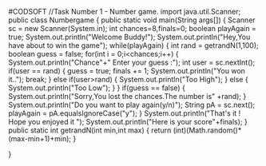 #CODSOFT
//Task Number 1 - Number game.
import java.util.Scanner;
public class Numbergame
{
   public static void main(String args[])
   {
     Scanner sc = new Scanner(System.in);
     int chances=8,finals=0;
     boolean playAgain = true;
     System.out.println("Welcome Buddy!");
     System.out.println("Hey,You have about to win the game");
     while(playAgain)
     {
        int rand = getrandN(1,100);
        boolean guess = false;
        for(int i = 0;i<chances;i++)
        {        
            System.out.println("Chance"+"  Enter your guess :");
            int user = sc.nextInt();
            if(user == rand)
            {
               guess = true;
               finals += 1;
               System.out.println("You won it..");
               break;
            }
            else if(user>rand)
            {
               System.out.println("Too High");
            }
            else
            {
               System.out.println("Too Low");
            }
        }
        if(guess == false)
        {
            System.out.println("Sorry,You lost the chances.The number is" +rand);
        }
        System.out.println("Do you want to play again(y/n)");
        String pA = sc.next();
        playAgain = pA.equalsIgnoreCase("y");
     }
     System.out.println("That's it ! Hope you enjoyed it ");
     System.out.println("Here is your score"+finals);
     }
     public static int getrandN(int min,int max)
     {
        return (int)(Math.random()*(max-min+1)+min);
     }
  
}
